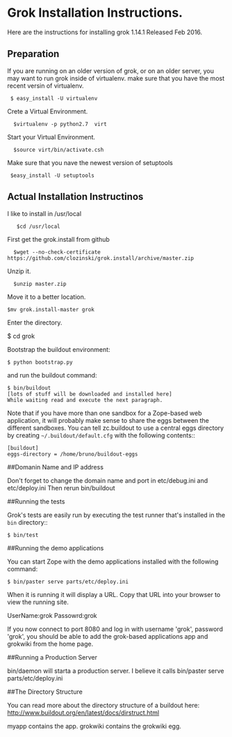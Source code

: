 # Grok Installation Instructions. 

Here are the instructions for installing grok 1.14.1  Released Feb 2016.

## Preparation

  If you are running on an older version of grok, or on an older server, you may want to run grok inside of virtualenv. make sure that you have the most recent versin of virtualenv.

     $ easy_install -U virtualenv

Crete a Virtual Environment.

      $virtualenv -p python2.7  virt

Start your Virtual Environment.

      $source virt/bin/activate.csh

Make sure that you nave the newest version of setuptools

     $easy_install -U setuptools

## Actual Installation Instructinos

I like to install in /usr/local

       $cd /usr/local

First get the grok.install from github

      $wget --no-check-certificate https://github.com/clozinski/grok.install/archive/master.zip

Unzip it. 

      $unzip master.zip

Move it to a better location.

    $mv grok.install-master grok

Enter the directory.

   $ cd grok

Bootstrap the buildout environment:

    $ python bootstrap.py

and run the buildout command:

    $ bin/buildout
    [lots of stuff will be downloaded and installed here]
    While waiting read and execute the next paragraph. 

Note that if you have more than one sandbox for a Zope-based web
application, it will probably make sense to share the eggs between the
different sandboxes.  You can tell zc.buildout to use a central eggs
directory by creating ``~/.buildout/default.cfg`` with the following
contents::

    [buildout]
    eggs-directory = /home/bruno/buildout-eggs

##Domanin Name and IP address
	
Don't forget to change the domain name and 
port in etc/debug.ini and etc/deploy.ini
Then rerun bin/buildout

##Running the tests

Grok's tests are easily run by executing the test runner that's
installed in the ``bin`` directory::

    $ bin/test

##Running the demo applications

You can start Zope with the demo applications installed with the
following command:

    $ bin/paster serve parts/etc/deploy.ini

When it is running it will display a URL.  Copy that URL into your browser
to view the running site.  

UserName:grok
Passowrd:grok

If you now connect to port 8080 and log in with username 'grok',
password 'grok', you should be able to add the grok-based applications
app and grokwiki  from the home page.

##Running a Production Server

bin/daemon will starta a production server.  I believe it calls
    bin/paster serve parts/etc/deploy.ini

##The Directory Structure

You can read more about the directory structure of a buildout here:
http://www.buildout.org/en/latest/docs/dirstruct.html

myapp contains the app.
grokwiki contains the grokwiki egg.